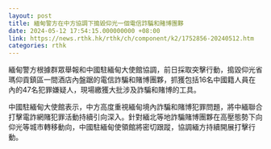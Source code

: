 ```yaml
---
layout: post
title: 緬甸警方在中方協調下搗毀仰光一個電信詐騙和賭博團夥
date: 2024-05-12 17:54:15.000000000 +08:00
link: https://news.rthk.hk/rthk/ch/component/k2/1752856-20240512.htm
categories: rthk
---
```


緬甸警方根據群眾舉報和中國駐緬甸大使館協調，前日採取突擊行動，搗毀仰光省瑪仰貢鎮區一間酒店內盤踞的電信詐騙和賭博團夥，抓獲包括16名中國籍人員在內的47名犯罪嫌疑人，現場繳獲大批涉及詐騙和賭博的工具。

中國駐緬甸大使館表示，中方高度重視緬甸境內詐騙和賭博犯罪問題，將中緬聯合打擊電詐網賭犯罪活動持續引向深入。針對緬北等地詐騙賭博團夥在高壓態勢下向仰光等城市轉移動向，中國駐緬甸使領館將密切跟蹤，協調緬方持續開展打擊行動。
